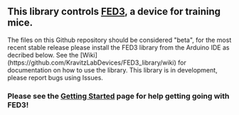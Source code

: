 ## This library controls [FED3](https://github.com/KravitzLabDevices/FED3), a device for training mice. 
<p>
The files on this Github repository should be considered "beta", for the most recent stable release please install the FED3 library from the Arduino IDE as decribed below.  See the [Wiki](https://github.com/KravitzLabDevices/FED3_library/wiki) for documentation on how to use the library.   This library is in development, please report bugs using Issues. 

### Please see the [Getting Started](https://github.com/KravitzLabDevices/FED3_library/wiki/Get-started) page for help getting going with FED3!

